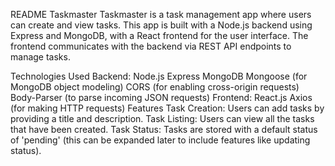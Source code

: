 README
Taskmaster
Taskmaster is a task management app where users can create and view tasks. This app is built with a Node.js backend using Express and MongoDB, with a React frontend for the user interface. The frontend communicates with the backend via REST API endpoints to manage tasks.

Technologies Used
Backend:
Node.js
Express
MongoDB
Mongoose (for MongoDB object modeling)
CORS (for enabling cross-origin requests)
Body-Parser (to parse incoming JSON requests)
Frontend:
React.js
Axios (for making HTTP requests)
Features
Task Creation: Users can add tasks by providing a title and description.
Task Listing: Users can view all the tasks that have been created.
Task Status: Tasks are stored with a default status of 'pending' (this can be expanded later to include features like updating status).
